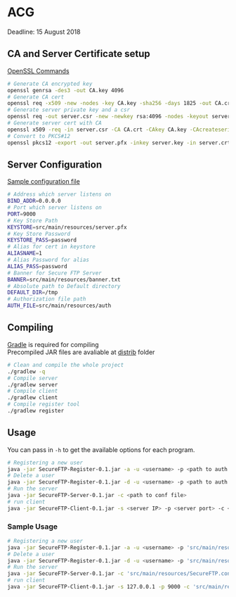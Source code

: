 # ACG
Deadline: 15 August 2018

## CA and Server Certificate setup
[OpenSSL Commands](https://www.sslshopper.com/article-most-common-openssl-commands.html)
```bash
# Generate CA encrypted key
openssl genrsa -des3 -out CA.key 4096
# Generate CA cert
openssl req -x509 -new -nodes -key CA.key -sha256 -days 1825 -out CA.crt
# Generate server private key and a csr
openssl req -out server.csr -new -newkey rsa:4096 -nodes -keyout server.key
# Generate server cert with CA
openssl x509 -req -in server.csr -CA CA.crt -CAkey CA.key -CAcreateserial -out server.crt -days 1825 -sha256
# Convert to PKCS#12
openssl pkcs12 -export -out server.pfx -inkey server.key -in server.crt -certfile CA.crt
```
## Server Configuration
[Sample configuration file](src/main/resources/SecureFTP.conf)
```bash
# Address which server listens on
BIND_ADDR=0.0.0.0
# Port which server listens on
PORT=9000
# Key Store Path
KEYSTORE=src/main/resources/server.pfx
# Key Store Password
KEYSTORE_PASS=password
# Alias for cert in keystore
ALIASNAME=1
# Alias Password for alias
ALIAS_PASS=password
# Banner for Secure FTP Server
BANNER=src/main/resources/banner.txt
# Absolute path to Default directory
DEFAULT_DIR=/tmp
# Authorization file path
AUTH_FILE=src/main/resources/auth
```

## Compiling
[Gradle](https://gradle.org/install/) is required for compiling  
Precompiled JAR files are avaliable at [distrib](distrib/) folder
```bash
# Clean and compile the whole project
./gradlew -q
# Compile server
./gradlew server
# Compile client
./gradlew client
# Compile register tool
./gradlew register
```

## Usage
You can pass in `-h` to get the available options for each program.
```bash
# Registering a new user
java -jar SecureFTP-Register-0.1.jar -a -u <username> -p <path to auth file>
# Delete a user
java -jar SecureFTP-Register-0.1.jar -d -u <username> -p <path to auth file>
# Run the server
java -jar SecureFTP-Server-0.1.jar -c <path to conf file>
# run client
java -jar SecureFTP-Client-0.1.jar -s <server IP> -p <server port> -c <path to CA cert>
```

### Sample Usage
```bash
# Registering a new user
java -jar SecureFTP-Register-0.1.jar -a -u <username> -p 'src/main/resources/auth'
# Delete a user
java -jar SecureFTP-Register-0.1.jar -d -u <username> -p 'src/main/resources/auth'
# Run the server
java -jar SecureFTP-Server-0.1.jar -c 'src/main/resources/SecureFTP.conf'
# run client
java -jar SecureFTP-Client-0.1.jar -s 127.0.0.1 -p 9000 -c 'src/main/resources/CA.crt'
```